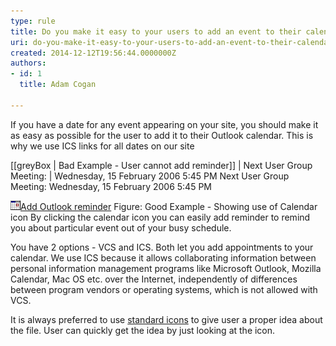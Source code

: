 ```yaml
---
type: rule
title: Do you make it easy to your users to add an event to their calendar?
uri: do-you-make-it-easy-to-your-users-to-add-an-event-to-their-calendar
created: 2014-12-12T19:56:44.0000000Z
authors:
- id: 1
  title: Adam Cogan

---
```


If you have a date for any event appearing on your site, you should make it as easy                     as possible for the user to add it to their Outlook calendar. This is why we use                     ICS links for all dates on our site
 
[[greyBox | Bad Example - User cannot add reminder]]
|   Next User Group Meeting:
|  Wednesday, 15 February 2006 5:45 PM
Next User Group Meeting:
Wednesday, 15 February 2006 5:45 PM 

![](../../assets/IconVCS.gif)[Add Outlook reminder](http://www.ssw.com.au/ssw/NETUG/SydneyDotNETUsersGroup.ics)
Figure: Good Example - Showing use of Calendar icon
By clicking the calendar icon you can easily add reminder to remind you about particular event out of your busy schedule.

You have 2 options - VCS and ICS. Both let you add appointments to your calendar. We use ICS because it allows     collaborating information between personal information management programs like Microsoft Outlook, Mozilla Calendar, Mac     OS etc. over the Internet, independently of differences between program vendors or operating systems, which is not allowed with VCS.

It is always preferred to use     [standard icons](http://www.ssw.com.au/ssw/Standards/Rules/RulesToBetterWebsitesNavigation.aspx#TheIcons) to give user a proper idea about the file. User can quickly get the idea by just looking at the icon.
